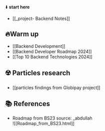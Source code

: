 ⬇️ **start here**

- [[_project- Backend Notes]]

 ## 🔥Warm up

- [[Backend Development]]  
- [[Backend Developer Roadmap 2024]]  
- [[Top 10 Backend Technologies 2024]]  

## ☢️ Particles research
- [[particles findings from Globipay project]]


## 📚 References

- Roadmap from BS23 source: _abdullah  
  ![[Roadmap_from_BS23.html]]  




